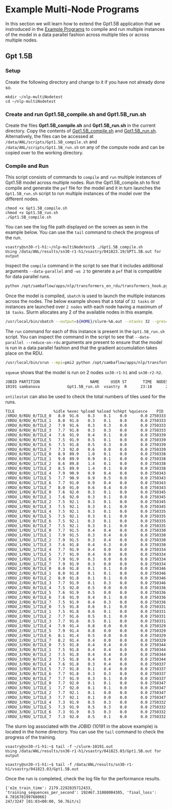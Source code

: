 # Example Multi-Node Programs
<!--- In this section we will learn how to extend the UNet and Gpt1.5B applications scripts that we instroduced in the [Example Programs](/docs/ai-testbed/sambanova_gen2/example-programs.md) to compile and run multiple instances of the model in a data parallel fashion across multiple tiles or across multiple nodes. --->

In this section we will learn how to extend the Gpt1.5B application that we instroduced in the [Example Programs](/docs/ai-testbed/sambanova_gen2/example-programs.md) to compile and run multiple instances of the model in a data parallel fashion across multiple tiles or across multiple nodes.

<!---
## UNet

### Set Up

Create the following directory and change to it if you have not already done so.

```console
mkdir ~/app-test
cd ~/app-test
```
### Create unet.sh

Create the file **unet.sh** in the current directory using your favorite editor.
Copy the contents of [unet.sh](./files/unet.sh).

### Create unet_batch.sh

Create the file **unet_batch.sh** in the current directory using your favorite editor.
Copy the contents of [unet_batch.sh](./files/unet_batch.sh).

### Compile

Unet.sh requires three parameters.

1. **image size**:  The images are square.  Valid sizes include 256, 512, and 1024.

2. **Batch size**: Global batch size.  The local batch size is **global batch size / nodes**.

3. **nodes**: Nodes to use.

Compile UNet using the following commands:

```console
chmod +x unet*.sh
./unet.sh pcompile 256 256 2
```

One may find the output in **compile_128_256_NP_4.log**.

### Run

As indicated on [Getting Started](/docs/ai-testbed/sambanova_gen2/getting-started), each
node has eight (8) RDUs.

This example uses 4 nodes times 8 RDUs per node for a total of 32 RDUs.

#### Run Command

Run/train UNet using the following command:

```console
./unet.sh prun 256 256 2
```

One may find the output in **run_unet_128_256_2_4.log**.

The last line of the output will be similar to the following.

```console
inner train loop time : 82.35215544700623 for 10 epochs, number of global steps: 130, e2e samples_per_sec: 404.11814140573097
```
---> 
## Gpt 1.5B 

### Setup
Create the following directory and change to it if you have not already done so.
```console
mkdir ~/nlp-multiNodetest
cd ~/nlp-multiNodetest
```
### Create and run Gpt1.5B_compile.sh and Gpt1.5B_run.sh

Create the files **Gpt1.5B_compile.sh** and **Gpt1.5B_run.sh** in the current directory.
Copy the contents of [Gpt1.5B_compile.sh](./files/Gpt1.5B_compile.sh) and [Gpt1.5B_run.sh](./files/Gpt1.5B_run.sh). Alternatively, the files can be accessed at `/data/ANL/scripts/Gpt1.5B_compile.sh` and `/data/ANL/scripts/Gpt1.5B_run.sh` on any of the compute node and can be copied over to the working directory. 

### Compile and Run
This script consists of commands to `compile` and `run` multiple instances of Gpt1.5B model across multiple nodes. Run the Gpt1.5B_compile.sh to first compile and generate the `pef` file for the model and it in turn launches the `Gpt1.5B_run.sh` script to run multiple instances of the model over the different nodes.  

```console
chmod +x Gpt1.5B_compile.sh
chmod +x Gpt1.5B_run.sh
./Gpt1.5B_compile.sh
```
You can see the log file path displayed on the screen as seen in the example below. You can use the `tail` command to check the progress of the run. 
```console 
vsastry@sn30-r1-h1:~/nlp-multiNodetest$ ./Gpt1.5B_compile.sh
Using /data/ANL/results/sn30-r1-h1/vsastry/041823.19/GPT1.5B.out for output
``` 
Inspect the `compile` command in the script to see that it includes additional arguments `--data-parallel` and `-ws 2` to generate a `pef` that is compatible for data parallel runs. 
```bash
python /opt/sambaflow/apps/nlp/transformers_on_rdu/transformers_hook.py compile --module_name gpt2_pretrain --task_name clm --max_seq_length 1024 -b 16 --output_dir=${OUTDIR}/hf_output --overwrite_output_dir --do_train  --per_device_train_batch_size 16 --cache ${OUTDIR}/cache/ --tokenizer_name gpt2 --model_name gpt2 --mac-v2 --non_split_head --mac-human-decision /opt/sambaflow/apps/nlp/transformers_on_rdu/human_decisions_gm/mac_v2_overrides/gpt2_48_enc_full_recompute_training_spatialmapping_tiling16_clmerge_gm_nonpardp_lnsd.json --compiler-configs-file /opt/sambaflow/apps/nlp/transformers_on_rdu/human_decisions_gm/compiler_configs/compiler_configs_gpt2_sc_recompute_spatialmapping_tiling16_clsmerge_withcls_nonpardp_norc_e2e.json --skip_broadcast_patch --config_name /opt/sambaflow/apps/nlp/transformers_on_rdu/customer_specific/mv/configs/gpt2_config_xl_50260.json --no_index_select_patch --data-parallel -ws 2 --weight_decay 0.1  --max_grad_norm_clip 1.0 --num-tiles 4 --pef-name=gpt15 --output-folder=${OUTDIR}
```
Once the model is compiled, `sbatch` is used to launch the multiple instances across the nodes. The below example shows that a total of `32 tasks` or instances are launched over `2 nodes` with each node having a maximum of `16 tasks`. Slurm allocates any 2 of the available nodes in this example.
```bash
/usr/local/bin/sbatch --output=${HOME}/slurm-%A.out --ntasks 32 --gres=rdu:1 --ntasks-per-node 16  --nodes 2 --cpus-per-task=8  Gpt1.5B_run.sh ${1} >> ${OUTPUT_PATH} 2>&1
```

 The `run` command for each of this instance is present in the `Gpt1.5B_run.sh` script. You can inspect the command in the script to see that `--data-parallel --reduce-on-rdu` arguments are present to ensure that the model is run in a data parallel fashion and that the gradient accumulation takes place on the RDU.  
 
 ```bash
 /usr/local/bin/srun --mpi=pmi2 python /opt/sambaflow/apps/nlp/transformers_on_rdu/transformers_hook.py run  -b 16  --module_name gpt2_pretrain --task_name clm --max_seq_length 1024  --overwrite_output_dir --do_train  --per_device_train_batch_size 16 --cache ${OUTDIR}/cache/  --tokenizer_name gpt2 --model_name gpt2 --non_split_head --skip_broadcast_patch --no_index_select_patch --output_dir=${OUTDIR}/hf_output --config_name /opt/sambaflow/apps/nlp/transformers_on_rdu/customer_specific/mv/configs/gpt2_config_xl_50260.json --max_grad_norm_clip 1.0 --skip_checkpoint --data-parallel --reduce-on-rdu --data_dir /data/ANL/ss1024 --data_dir /data/ANL/ss1024  --logging_steps 1 --max_steps 900000 --learning_rate 0.00025 --steps_this_run 800 --min_throughput 299000 --max_throughput 600000 --pef=${OUTDIR}/gpt15/gpt15.pef >> ${OUTPUT_PATH} 2>&1
 ```
 
 `squeue` shows that the model is run on 2 nodes `sn30-r1-h1` and `sn30-r2-h2`. 
 ```bash
 JOBID PARTITION                      NAME     USER ST       TIME  NODES NODELIST(REASON)
 10191 sambanova            Gpt1.5B_run.sh  vsastry  R      23:18      2 sn30-r1-h1,sn30-r2-h2
 ```
 
 
`sntilestat` can also be used to check the total numbers of tiles used for the runs. 
```bash
TILE                 %idle %exec %pload %aload %chkpt %quiesce    PID     USER COMMAND
/XRDU_0/RDU_0/TILE_0   8.0  91.6    0.3    0.1    0.0      0.0 2750333  vsastry /opt/sambaflow/apps/nlp/transformers_on_rdu/venv/b
/XRDU_0/RDU_0/TILE_1   8.0  91.6    0.3    0.1    0.0      0.0 2750333  vsastry /opt/sambaflow/apps/nlp/transformers_on_rdu/venv/b
/XRDU_0/RDU_0/TILE_2   7.9  91.6    0.3    0.3    0.0      0.0 2750333  vsastry /opt/sambaflow/apps/nlp/transformers_on_rdu/venv/b
/XRDU_0/RDU_0/TILE_3   7.7  91.8    0.3    0.3    0.0      0.0 2750333  vsastry /opt/sambaflow/apps/nlp/transformers_on_rdu/venv/b
/XRDU_0/RDU_0/TILE_4   7.6  91.9    0.4    0.1    0.0      0.0 2750339  vsastry /opt/sambaflow/apps/nlp/transformers_on_rdu/venv/b
/XRDU_0/RDU_0/TILE_5   7.5  91.9    0.5    0.1    0.0      0.0 2750339  vsastry /opt/sambaflow/apps/nlp/transformers_on_rdu/venv/b
/XRDU_0/RDU_0/TILE_6   7.5  91.8    0.5    0.3    0.0      0.0 2750339  vsastry /opt/sambaflow/apps/nlp/transformers_on_rdu/venv/b
/XRDU_0/RDU_0/TILE_7   7.3  92.0    0.6    0.0    0.0      0.0 2750339  vsastry /opt/sambaflow/apps/nlp/transformers_on_rdu/venv/b
/XRDU_0/RDU_1/TILE_0   8.9  89.9    1.0    0.1    0.0      0.0 2750338  vsastry /opt/sambaflow/apps/nlp/transformers_on_rdu/venv/b
/XRDU_0/RDU_1/TILE_1   9.0  89.9    0.9    0.1    0.0      0.0 2750338  vsastry /opt/sambaflow/apps/nlp/transformers_on_rdu/venv/b
/XRDU_0/RDU_1/TILE_2   8.6  89.8    1.4    0.1    0.0      0.0 2750338  vsastry /opt/sambaflow/apps/nlp/transformers_on_rdu/venv/b
/XRDU_0/RDU_1/TILE_3   8.5  89.9    1.4    0.1    0.0      0.0 2750338  vsastry /opt/sambaflow/apps/nlp/transformers_on_rdu/venv/b
/XRDU_0/RDU_1/TILE_4   7.9  90.9    0.9    0.4    0.0      0.0 2750343  vsastry /opt/sambaflow/apps/nlp/transformers_on_rdu/venv/b
/XRDU_0/RDU_1/TILE_5   7.7  90.9    0.9    0.5    0.0      0.0 2750343  vsastry /opt/sambaflow/apps/nlp/transformers_on_rdu/venv/b
/XRDU_0/RDU_1/TILE_6   7.7  91.0    0.9    0.4    0.0      0.0 2750343  vsastry /opt/sambaflow/apps/nlp/transformers_on_rdu/venv/b
/XRDU_0/RDU_1/TILE_7   8.0  91.0    0.6    0.4    0.0      0.0 2750343  vsastry /opt/sambaflow/apps/nlp/transformers_on_rdu/venv/b
/XRDU_1/RDU_0/TILE_0   7.6  92.0    0.3    0.1    0.0      0.0 2750345  vsastry /opt/sambaflow/apps/nlp/transformers_on_rdu/venv/b
/XRDU_1/RDU_0/TILE_1   7.6  92.0    0.3    0.1    0.0      0.0 2750345  vsastry /opt/sambaflow/apps/nlp/transformers_on_rdu/venv/b
/XRDU_1/RDU_0/TILE_2   7.5  92.1    0.3    0.1    0.0      0.0 2750345  vsastry /opt/sambaflow/apps/nlp/transformers_on_rdu/venv/b
/XRDU_1/RDU_0/TILE_3   7.5  92.1    0.3    0.1    0.0      0.0 2750345  vsastry /opt/sambaflow/apps/nlp/transformers_on_rdu/venv/b
/XRDU_1/RDU_0/TILE_4   7.5  92.1    0.3    0.1    0.0      0.0 2750335  vsastry /opt/sambaflow/apps/nlp/transformers_on_rdu/venv/b
/XRDU_1/RDU_0/TILE_5   7.5  92.1    0.3    0.1    0.0      0.0 2750335  vsastry /opt/sambaflow/apps/nlp/transformers_on_rdu/venv/b
/XRDU_1/RDU_0/TILE_6   7.5  92.1    0.3    0.1    0.0      0.0 2750335  vsastry /opt/sambaflow/apps/nlp/transformers_on_rdu/venv/b
/XRDU_1/RDU_0/TILE_7   7.5  92.1    0.3    0.1    0.0      0.0 2750335  vsastry /opt/sambaflow/apps/nlp/transformers_on_rdu/venv/b
/XRDU_1/RDU_1/TILE_0   7.7  91.5    0.4    0.4    0.0      0.0 2750330  vsastry /opt/sambaflow/apps/nlp/transformers_on_rdu/venv/b
/XRDU_1/RDU_1/TILE_1   7.9  91.5    0.3    0.4    0.0      0.0 2750330  vsastry /opt/sambaflow/apps/nlp/transformers_on_rdu/venv/b
/XRDU_1/RDU_1/TILE_2   7.9  91.5    0.3    0.4    0.0      0.0 2750330  vsastry /opt/sambaflow/apps/nlp/transformers_on_rdu/venv/b
/XRDU_1/RDU_1/TILE_3   7.6  91.8    0.4    0.3    0.0      0.0 2750330  vsastry /opt/sambaflow/apps/nlp/transformers_on_rdu/venv/b
/XRDU_1/RDU_1/TILE_4   7.7  91.9    0.4    0.0    0.0      0.0 2750334  vsastry /opt/sambaflow/apps/nlp/transformers_on_rdu/venv/b
/XRDU_1/RDU_1/TILE_5   7.7  91.9    0.4    0.0    0.0      0.0 2750334  vsastry /opt/sambaflow/apps/nlp/transformers_on_rdu/venv/b
/XRDU_1/RDU_1/TILE_6   7.9  91.9    0.3    0.0    0.0      0.0 2750334  vsastry /opt/sambaflow/apps/nlp/transformers_on_rdu/venv/b
/XRDU_1/RDU_1/TILE_7   7.9  91.9    0.3    0.0    0.0      0.0 2750334  vsastry /opt/sambaflow/apps/nlp/transformers_on_rdu/venv/b
/XRDU_2/RDU_0/TILE_0   8.0  91.8    0.1    0.1    0.0      0.0 2750346  vsastry /opt/sambaflow/apps/nlp/transformers_on_rdu/venv/b
/XRDU_2/RDU_0/TILE_1   8.0  91.8    0.1    0.1    0.0      0.0 2750346  vsastry /opt/sambaflow/apps/nlp/transformers_on_rdu/venv/b
/XRDU_2/RDU_0/TILE_2   8.0  91.8    0.1    0.1    0.0      0.0 2750346  vsastry /opt/sambaflow/apps/nlp/transformers_on_rdu/venv/b
/XRDU_2/RDU_0/TILE_3   7.7  91.9    0.1    0.3    0.0      0.0 2750346  vsastry /opt/sambaflow/apps/nlp/transformers_on_rdu/venv/b
/XRDU_2/RDU_0/TILE_4   7.5  92.0    0.5    0.0    0.0      0.0 2750336  vsastry /opt/sambaflow/apps/nlp/transformers_on_rdu/venv/b
/XRDU_2/RDU_0/TILE_5   7.6  91.9    0.5    0.0    0.0      0.0 2750336  vsastry /opt/sambaflow/apps/nlp/transformers_on_rdu/venv/b
/XRDU_2/RDU_0/TILE_6   7.6  91.9    0.4    0.1    0.0      0.0 2750336  vsastry /opt/sambaflow/apps/nlp/transformers_on_rdu/venv/b
/XRDU_2/RDU_0/TILE_7   7.5  91.9    0.4    0.3    0.0      0.0 2750336  vsastry /opt/sambaflow/apps/nlp/transformers_on_rdu/venv/b
/XRDU_2/RDU_1/TILE_0   7.5  91.8    0.6    0.1    0.0      0.0 2750331  vsastry /opt/sambaflow/apps/nlp/transformers_on_rdu/venv/b
/XRDU_2/RDU_1/TILE_1   7.5  91.8    0.6    0.1    0.0      0.0 2750331  vsastry /opt/sambaflow/apps/nlp/transformers_on_rdu/venv/b
/XRDU_2/RDU_1/TILE_2   7.7  91.6    0.5    0.1    0.0      0.0 2750331  vsastry /opt/sambaflow/apps/nlp/transformers_on_rdu/venv/b
/XRDU_2/RDU_1/TILE_3   7.7  91.6    0.5    0.1    0.0      0.0 2750331  vsastry /opt/sambaflow/apps/nlp/transformers_on_rdu/venv/b
/XRDU_2/RDU_1/TILE_4   7.9  91.4    0.8    0.0    0.0      0.0 2750329  vsastry /opt/sambaflow/apps/nlp/transformers_on_rdu/venv/b
/XRDU_2/RDU_1/TILE_5   7.9  91.4    0.8    0.0    0.0      0.0 2750329  vsastry /opt/sambaflow/apps/nlp/transformers_on_rdu/venv/b
/XRDU_2/RDU_1/TILE_6   8.1  91.4    0.5    0.0    0.0      0.0 2750329  vsastry /opt/sambaflow/apps/nlp/transformers_on_rdu/venv/b
/XRDU_2/RDU_1/TILE_7   8.2  91.4    0.4    0.0    0.0      0.0 2750329  vsastry /opt/sambaflow/apps/nlp/transformers_on_rdu/venv/b
/XRDU_3/RDU_0/TILE_0   7.5  91.8    0.4    0.4    0.0      0.0 2750344  vsastry /opt/sambaflow/apps/nlp/transformers_on_rdu/venv/b
/XRDU_3/RDU_0/TILE_1   7.5  91.8    0.4    0.4    0.0      0.0 2750344  vsastry /opt/sambaflow/apps/nlp/transformers_on_rdu/venv/b
/XRDU_3/RDU_0/TILE_2   7.5  91.8    0.4    0.4    0.0      0.0 2750344  vsastry /opt/sambaflow/apps/nlp/transformers_on_rdu/venv/b
/XRDU_3/RDU_0/TILE_3   7.5  91.8    0.4    0.4    0.0      0.0 2750344  vsastry /opt/sambaflow/apps/nlp/transformers_on_rdu/venv/b
/XRDU_3/RDU_0/TILE_4   7.6  91.8    0.3    0.4    0.0      0.0 2750337  vsastry /opt/sambaflow/apps/nlp/transformers_on_rdu/venv/b
/XRDU_3/RDU_0/TILE_5   7.7  91.8    0.1    0.4    0.0      0.0 2750337  vsastry /opt/sambaflow/apps/nlp/transformers_on_rdu/venv/b
/XRDU_3/RDU_0/TILE_6   7.7  91.8    0.3    0.3    0.0      0.0 2750337  vsastry /opt/sambaflow/apps/nlp/transformers_on_rdu/venv/b
/XRDU_3/RDU_0/TILE_7   7.7  91.9    0.3    0.1    0.0      0.0 2750337  vsastry /opt/sambaflow/apps/nlp/transformers_on_rdu/venv/b
/XRDU_3/RDU_1/TILE_0   7.7  92.0    0.1    0.1    0.0      0.0 2750347  vsastry /opt/sambaflow/apps/nlp/transformers_on_rdu/venv/b
/XRDU_3/RDU_1/TILE_1   7.7  92.0    0.1    0.1    0.0      0.0 2750347  vsastry /opt/sambaflow/apps/nlp/transformers_on_rdu/venv/b
/XRDU_3/RDU_1/TILE_2   7.7  92.1    0.1    0.0    0.0      0.0 2750347  vsastry /opt/sambaflow/apps/nlp/transformers_on_rdu/venv/b
/XRDU_3/RDU_1/TILE_3   7.7  92.1    0.1    0.0    0.0      0.0 2750347  vsastry /opt/sambaflow/apps/nlp/transformers_on_rdu/venv/b
/XRDU_3/RDU_1/TILE_4   7.3  91.9    0.5    0.3    0.0      0.0 2750332  vsastry /opt/sambaflow/apps/nlp/transformers_on_rdu/venv/b
/XRDU_3/RDU_1/TILE_5   7.3  91.9    0.5    0.3    0.0      0.0 2750332  vsastry /opt/sambaflow/apps/nlp/transformers_on_rdu/venv/b
/XRDU_3/RDU_1/TILE_6   7.3  91.9    0.5    0.3    0.0      0.0 2750332  vsastry /opt/sambaflow/apps/nlp/transformers_on_rdu/venv/b
/XRDU_3/RDU_1/TILE_7   7.3  92.0    0.5    0.1    0.0      0.0 2750332  vsastry /opt/sambaflow/apps/nlp/transformers_on_rdu/venv/b
```

The slurm log associated with the JOBID (10191 in the above example) is located in the home directory. You can use the `tail` command to check the progress of the training. 

```console
vsastry@sn30-r1-h1:~$ tail -f ~/slurm-10191.out 
Using /data/ANL/results/sn30-r1-h1/vsastry/041823.03/Gpt1.5B.out for output
```

```console
vsastry@sn30-r1-h1:~$ tail -f /data/ANL/results/sn30-r1-h1/vsastry/041823.03/Gpt1.5B.out
```

Once the run is completed, check the log file for the performance results. 
```console
{'e2e_train_time': 2179.2292835712433, 'training_sequences_per_second': 192467.31088004305, 'final_loss': 4.781678199768066}
247/3247 [01:03<00:00, 50.76it/s]
```

